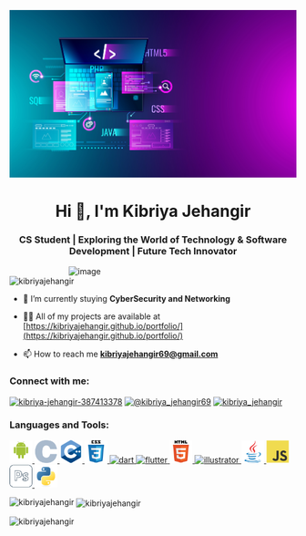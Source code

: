 ![logo](https://github.com/KibriyaJehangir/KibriyaJehangir/blob/main/Github%20banner.png)
<h1 align="center">Hi 👋, I'm Kibriya Jehangir</h1>
<h3 align="center">CS Student | Exploring the World of Technology & Software Development | Future Tech Innovator</h3>
<img width="400" align="right"  alt="image" src="https://github.com/user-attachments/assets/3bdcd9c7-9754-4a20-bc0b-656497cd7c0a" />



<p align="left"> <img src="https://komarev.com/ghpvc/?username=kibriyajehangir&label=Profile%20views&color=0e75b6&style=flat" alt="kibriyajehangir" /> </p>

- 🌱 I’m currently stuying **CyberSecurity and Networking**

- 👨‍💻 All of my projects are available at [https://kibriyajehangir.github.io/portfolio/](https://kibriyajehangir.github.io/portfolio/)

- 📫 How to reach me **kibriyajehangir69@gmail.com**

<h3 align="left">Connect with me:</h3>
<p align="left">
<a href="https://linkedin.com/in/kibriya-jehangir-387413378" target="blank"><img align="center" src="https://raw.githubusercontent.com/rahuldkjain/github-profile-readme-generator/master/src/images/icons/Social/linked-in-alt.svg" alt="kibriya-jehangir-387413378" height="30" width="40" /></a>
<a href="https://www.youtube.com/c/@kibriya_jehangir69" target="blank"><img align="center" src="https://raw.githubusercontent.com/rahuldkjain/github-profile-readme-generator/master/src/images/icons/Social/youtube.svg" alt="@kibriya_jehangir69" height="30" width="40" /></a>
<a href="https://www.leetcode.com/kibriya_jehangir" target="blank"><img align="center" src="https://raw.githubusercontent.com/rahuldkjain/github-profile-readme-generator/master/src/images/icons/Social/leet-code.svg" alt="kibriya_jehangir" height="30" width="40" /></a>
</p>

<h3 align="left">Languages and Tools:</h3>
<p align="left"> <a href="https://developer.android.com" target="_blank" rel="noreferrer"> <img src="https://raw.githubusercontent.com/devicons/devicon/master/icons/android/android-original-wordmark.svg" alt="android" width="40" height="40"/> </a> <a href="https://www.cprogramming.com/" target="_blank" rel="noreferrer"> <img src="https://raw.githubusercontent.com/devicons/devicon/master/icons/c/c-original.svg" alt="c" width="40" height="40"/> </a> <a href="https://www.w3schools.com/cpp/" target="_blank" rel="noreferrer"> <img src="https://raw.githubusercontent.com/devicons/devicon/master/icons/cplusplus/cplusplus-original.svg" alt="cplusplus" width="40" height="40"/> </a> <a href="https://www.w3schools.com/css/" target="_blank" rel="noreferrer"> <img src="https://raw.githubusercontent.com/devicons/devicon/master/icons/css3/css3-original-wordmark.svg" alt="css3" width="40" height="40"/> </a> <a href="https://dart.dev" target="_blank" rel="noreferrer"> <img src="https://www.vectorlogo.zone/logos/dartlang/dartlang-icon.svg" alt="dart" width="40" height="40"/> </a> <a href="https://flutter.dev" target="_blank" rel="noreferrer"> <img src="https://www.vectorlogo.zone/logos/flutterio/flutterio-icon.svg" alt="flutter" width="40" height="40"/> </a> <a href="https://www.w3.org/html/" target="_blank" rel="noreferrer"> <img src="https://raw.githubusercontent.com/devicons/devicon/master/icons/html5/html5-original-wordmark.svg" alt="html5" width="40" height="40"/> </a> <a href="https://www.adobe.com/in/products/illustrator.html" target="_blank" rel="noreferrer"> <img src="https://www.vectorlogo.zone/logos/adobe_illustrator/adobe_illustrator-icon.svg" alt="illustrator" width="40" height="40"/> </a> <a href="https://www.java.com" target="_blank" rel="noreferrer"> <img src="https://raw.githubusercontent.com/devicons/devicon/master/icons/java/java-original.svg" alt="java" width="40" height="40"/> </a> <a href="https://developer.mozilla.org/en-US/docs/Web/JavaScript" target="_blank" rel="noreferrer"> <img src="https://raw.githubusercontent.com/devicons/devicon/master/icons/javascript/javascript-original.svg" alt="javascript" width="40" height="40"/> </a> <a href="https://www.photoshop.com/en" target="_blank" rel="noreferrer"> <img src="https://raw.githubusercontent.com/devicons/devicon/master/icons/photoshop/photoshop-line.svg" alt="photoshop" width="40" height="40"/> </a> <a href="https://www.python.org" target="_blank" rel="noreferrer"> <img src="https://raw.githubusercontent.com/devicons/devicon/master/icons/python/python-original.svg" alt="python" width="40" height="40"/> </a> </p>

<p><img align="left" src="https://github-readme-stats.vercel.app/api/top-langs?username=kibriyajehangir&show_icons=true&locale=en&layout=compact" alt="kibriyajehangir" /></p>

<p>&nbsp;<img align="center" src="https://github-readme-stats.vercel.app/api?username=kibriyajehangir&show_icons=true&locale=en" alt="kibriyajehangir" /></p>

<p><img align="center" src="https://github-readme-streak-stats.herokuapp.com/?user=kibriyajehangir&" alt="kibriyajehangir" /></p>
